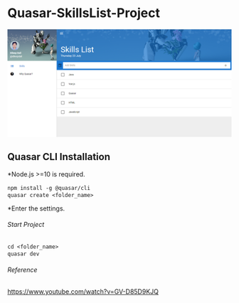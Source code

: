 # Quasar-SkillsList-Project

![Image of Yaktocat](https://github.com/dileepdail/Quasar-SkillsList-Project/blob/master/HomePage.PNG)

## Quasar CLI Installation

*Node.js >=10 is required.

    npm install -g @quasar/cli
    quasar create <folder_name>

*Enter the settings.

###### Start Project

    cd <folder_name>
    quasar dev
    

###### Reference
https://www.youtube.com/watch?v=GV-D85D9KJQ
    

    
